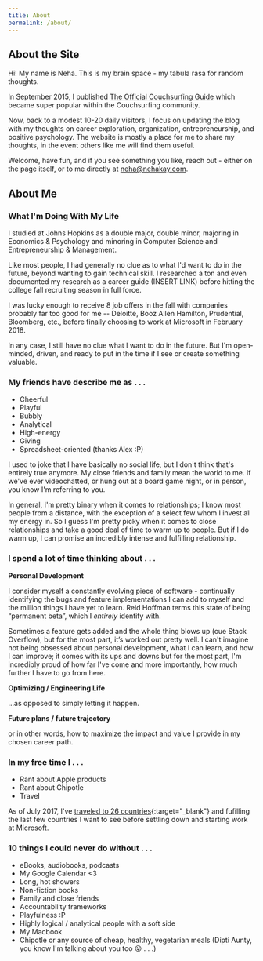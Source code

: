```yaml
---
title: About
permalink: /about/
---
```


## About the Site

Hi! My name is Neha. This is my brain space - my tabula rasa for random thoughts.

In September 2015, I published [The Official Couchsurfing Guide](http://www.neha-kulkarni.com/couchsurfing-101-the-ultimate-couchsurfing-guide/) which became super popular within the Couchsurfing community.

Now, back to a modest 10-20 daily visitors, I focus on updating the blog with my thoughts on career exploration, organization, entrepreneurship, and positive psychology. The website is mostly a place for me to share my thoughts, in the event others like me will find them useful.

Welcome, have fun, and if you see something you like, reach out - either on the page itself, or to me directly at <neha@nehakay.com>.

## About Me

### What I'm Doing With My Life

I studied at Johns Hopkins as a double major, double minor, majoring in Economics & Psychology and minoring in Computer Science and Entrepreneurship & Management. 

Like most people, I had generally no clue as to what I'd want to do in the future, beyond wanting to gain technical skill. I researched a ton and even documented my research as a career guide (INSERT LINK) before hitting the college fall recruiting season in full force. 

I was lucky enough to receive 8 job offers in the fall with companies probably far too good for me --  Deloitte, Booz Allen Hamilton, Prudential, Bloomberg, etc., before finally choosing to work at Microsoft in February 2018.

In any case, I still have no clue what I want to do in the future. But I'm open-minded, driven, and ready to put in the time if I see or create something valuable.

### My friends have describe me as . . . 
* Cheerful
* Playful
* Bubbly
* Analytical
* High-energy
* Giving
* Spreadsheet-oriented (thanks Alex :P)

I used to joke that I have basically no social life, but I don't think that's entirely true anymore. My close friends and family mean the world to me. If we've ever videochatted, or hung out at a board game night, or in person, you know I'm referring to you. 

In general, I'm pretty binary when it comes to relationships; I know most people from a distance, with the exception of a select few whom I invest all my energy in. So I guess I'm pretty picky when it comes to close relationships and take a good deal of time to warm up to people. But if I do warm up, I can promise an incredibly intense and fulfilling relationship.

### I spend a lot of time thinking about . . .

__Personal Development__

I consider myself a constantly evolving piece of software - continually identifying the bugs and feature implementations I can add to myself and the million things I have yet to learn. Reid Hoffman terms this state of being “permanent beta”, which I *entirely* identify with.

Sometimes a feature gets added and the whole thing blows up (cue Stack Overflow), but for the most part, it’s worked out pretty well. I can't imagine not being obsessed about personal development, what I can learn, and how I can improve; it comes with its ups and downs but for the most part, I'm incredibly proud of how far I've come and more importantly, how much further I have to go from here.

__Optimizing / Engineering Life__

…as opposed to simply letting it happen.

__Future plans / future trajectory__

or in other words, how to maximize the impact and value I provide in my chosen career path.

### In my free time I . . . 

* Rant about Apple products 
* Rant about Chipotle
* Travel

As of July 2017, I've [traveled to 26 countries](http://www.nehakay.com/2017-06-02/footsteps/){:target="_blank"} and fufilling the last few countries I want to see before settling down and starting work at Microsoft.

### 10 things I could never do without . . . 

- eBooks, audiobooks, podcasts
- My Google Calendar <3
- Long, hot showers
- Non-fiction books
- Family and close friends
- Accountability frameworks
- Playfulness :P
- Highly logical / analytical people with a soft side
- My Macbook
- Chipotle or any source of cheap, healthy, vegetarian meals (Dipti Aunty, you know I'm talking about you too 😛 . . .)
